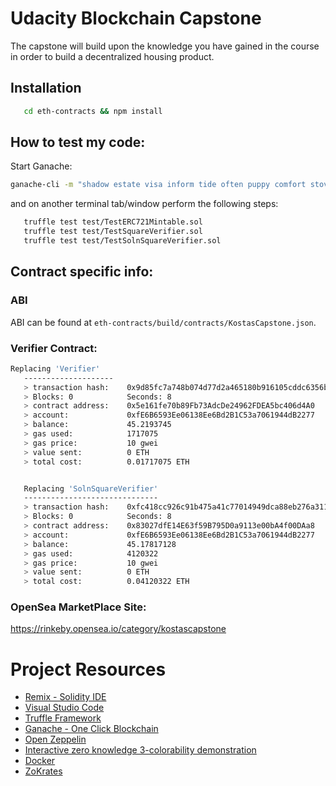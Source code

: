 # Udacity Blockchain Capstone

The capstone will build upon the knowledge you have gained in the course in order to build a decentralized housing product.

## Installation

```bash
   cd eth-contracts && npm install
```

## How to test my code:

Start Ganache:

```bash
ganache-cli -m "shadow estate visa inform tide often puppy comfort stove course garden exist"  -a 45 -l 80000000000
```
and on another terminal tab/window perform the following steps:

```bash
   truffle test test/TestERC721Mintable.sol
   truffle test test/TestSquareVerifier.sol
   truffle test test/TestSolnSquareVerifier.sol
```

## Contract specific info:

### ABI

ABI can be found at `eth-contracts/build/contracts/KostasCapstone.json`.

### Verifier Contract:
```bash
Replacing 'Verifier'
   --------------------
   > transaction hash:    0x9d85fc7a748b074d77d2a465180b916105cddc6356ba88cbfca92b947be05c6d
   > Blocks: 0            Seconds: 8
   > contract address:    0x5e161fe70b89Fb73AdcDe24962FDEA5bc406d4A0
   > account:             0xfE6B6593Ee06138Ee6Bd2B1C53a7061944dB2277
   > balance:             45.2193745
   > gas used:            1717075
   > gas price:           10 gwei
   > value sent:          0 ETH
   > total cost:          0.01717075 ETH


   Replacing 'SolnSquareVerifier'
   ------------------------------
   > transaction hash:    0xfc418cc926c91b475a41c77014949dca88eb276a3116e470367d9fce72619bbb
   > Blocks: 0            Seconds: 8
   > contract address:    0x83027dfE14E63f59B795D0a9113e00bA4f00DAa8
   > account:             0xfE6B6593Ee06138Ee6Bd2B1C53a7061944dB2277
   > balance:             45.17817128
   > gas used:            4120322
   > gas price:           10 gwei
   > value sent:          0 ETH
   > total cost:          0.04120322 ETH

```

### OpenSea MarketPlace Site:
https://rinkeby.opensea.io/category/kostascapstone



# Project Resources

* [Remix - Solidity IDE](https://remix.ethereum.org/)
* [Visual Studio Code](https://code.visualstudio.com/)
* [Truffle Framework](https://truffleframework.com/)
* [Ganache - One Click Blockchain](https://truffleframework.com/ganache)
* [Open Zeppelin ](https://openzeppelin.org/)
* [Interactive zero knowledge 3-colorability demonstration](http://web.mit.edu/~ezyang/Public/graph/svg.html)
* [Docker](https://docs.docker.com/install/)
* [ZoKrates](https://github.com/Zokrates/ZoKrates)
